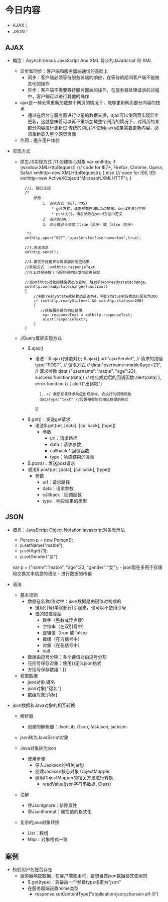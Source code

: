# 今日内容
- AJAX：
- JSON： 

## AJAX
- 概念：Asynchronous JavaScript And XML    异步的JavaScript 和 XML
    - 异步和同步：客户端和服务器端通信的基础上
        - 同步：客户端必须等待服务器端的响应，在等待的期间客户端不能做其他的操作
        - 异步：客户端不需要等待服务器端的操作，在服务器处理请求的过程中，客户端可以进行其他的操作
    - ajax是一种无需重新加载整个网页的情况下，能够更新网页部分内容的技术
        - 通过在后台与服务器进行少量的数据交换，ajax可以使网页实现异步更新，这就意味着可以再不重新加载整个网页的情况下，对网页的某部分内容进行更新过
          传统的网页(不使用ajax)如果需要更新内容，必须重新载入整个网页页面
    - 作用：提升用户体验

- 实现方式
    - 原生JS实现方式
         //1.创建核心对象
            var xmlhttp;
            if (window.XMLHttpRequest)
            {// code for IE7+, Firefox, Chrome, Opera, Safari
                xmlhttp=new XMLHttpRequest();
            }
            else
            {// code for IE6, IE5
                xmlhttp=new ActiveXObject("Microsoft.XMLHTTP");
            }
    
            //2. 建立连接
            /*
                参数：
                    1. 请求方式：GET、POST
                        * get方式，请求参数在URL后边拼接。send方法为空参
                        * post方式，请求参数在send方法中定义
                    2. 请求的URL：
                    3. 同步或异步请求：true（异步）或 false（同步）
    
             */
            xmlhttp.open("GET","ajaxServlet?username=tom",true);
    
            //3.发送请求
            xmlhttp.send();
    
            //4.接受并处理来自服务器的响应结果
            //获取方式 ：xmlhttp.responseText
            //什么时候获取？当服务器响应成功后再获取
    
            //当xmlhttp对象的就绪状态改变时，触发事件onreadystatechange。
            xmlhttp.onreadystatechange=function()
            {
                //判断readyState就绪状态是否为4，判断status响应状态码是否为200
                if (xmlhttp.readyState==4 && xmlhttp.status==200)
                {
                   //获取服务器的响应结果
                    var responseText = xmlhttp.responseText;
                    alert(responseText);
                }
            }
    - JQuery框架实现方式
        - $.ajax()
            - 语法：$.ajax({键值对});
                $.ajax({
                    url:"ajaxServlet", // 请求的路径
                    type:"POST", // 请求方式
                    // data:"username=mable&age=23", // 请求参数
                    data:{"username":"mable", "age":23},
                    success:function(data){ // 响应成功后的回调函数
                        alert(data)
                    },
                    error:function () {
                        alert("出错啦")
    
                    }, // 表示如果请求响应出现异常，会执行的回调函数
                    dataType:"text" //设置接收到的相应数据的格式
                })
        - $.get()：发送get请求
            - 语法$.get(url, [data], [callback], [type])
                - 参数
                    - url：请求路径
                    - data：请求参数
                    - callback：回调函数
                    - type：响应结果的类型
        - $.post()：发送post请求
        - 语法$.post(url, [data], [callback], [type])
            - 参数
                - url：请求路径
                - data：请求参数
                - callback：回调函数
                - type：响应结果的类型
                
## JSON
- 概念：JavaScript Object Notation     javascript对象表示法
    - Person p = new Person();
    - p.setName("mable");
    - p.setAge(21);
    - p.setGender("女")
    
    var p = {"name":"mable", "age":23, "gender":"女"};
        - json现在多用于存储和交换文本信息的语法
        - 进行数据的传输
    
- 语法
    - 基本规则
        - 数据在名称/值对中：json数据是由键值对构成的
            - 键用引号(单双都行)引起来，也可以不使用引号
            - 值的取值类型
                - 数字（整数或浮点数）
                - 字符串（在双引号中）
                - 逻辑值（true 或 false）
                - 数组（在方括号中）
                - 对象（在花括号中）
                - null
        - 数据由逗号分隔：多个键值对由逗号分割
        - 花括号保存对象：使用{}定义json格式
        - 方括号保存数组：[]
    - 获取数据
        - json对象.键名
        - json对象["键名"]
        - 数组对象[角标]
    
- json数据和Java对象的相互转换
    - 解析器
        - 创建的解析器：JsonLib, Gson, fastJson, jackson
    - json转为JavaScript对象
    - Java对象转为json
        - 使用步骤
            - 导入Jackson的相关jar包
            - 创建Jackson核心对象 ObjectMapper
            - 调用ObjectMapper的相关方法进行转换
                - readValue(json字符串数据, Class)
    - 注解
        - @JsonIgnore：排除属性
        - @JsonFormat：属性值的格式化
    
    - 复杂的java对象转换
        - List：数组
        - Map：对象格式一致
        
## 案例
- 校验用户名是否存在
    - 服务器响应数据，在客户端使用时，要想当做json数据格式使用的
        - $.get(type)：将最后一个参数type指定为"json"
        - 在服务器端设置mime类型
            - response.setContentType("application/json;charset=utf-8")